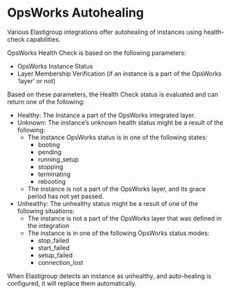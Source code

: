 # OpsWorks Autohealing

Various Elastigroup integrations offer autohealing of instances using health-check capabilities.

OpsWorks Health Check is based on the following parameters:

- OpsWorks Instance Status
- Layer Membership Verification (if an instance is a part of the OpsWorks ‘layer’ or not)

Based on these parameters, the Health Check status is evaluated and can return one of the following:

- Healthy: The Instance a part of the OpsWorks integrated layer.
- Unknown: The instance’s unknown health status might be a result of the following:
  - The instance OpsWorks status is in one of the following states:
    - booting
    - pending
    - running_setup
    - stopping
    - terminating
    - rebooting
  - The instance is not a part of the OpsWorks layer, and its grace period has not yet passed.
- Unhealthy: The unhealthy status might be a result of one of the following situations:
  - The instance is not a part of the OpsWorks layer that was defined in the integration
  - The instance is in one of the following OpsWorks status modes:
    - stop_failed
    - start_failed
    - setup_failed
    - connection_lost

When Elastigroup detects an instance as unhealthy, and auto-healing is configured, it will replace them automatically.
